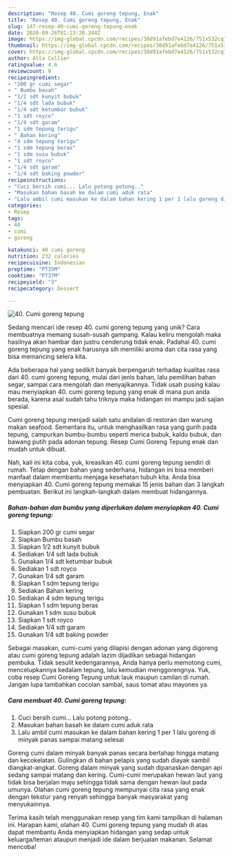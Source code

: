 ```yaml
---
description: "Resep 40. Cumi goreng tepung, Enak"
title: "Resep 40. Cumi goreng tepung, Enak"
slug: 147-resep-40-cumi-goreng-tepung-enak
date: 2020-09-26T01:23:20.244Z
image: https://img-global.cpcdn.com/recipes/38d91afebd7e4126/751x532cq70/40-cumi-goreng-tepung-foto-resep-utama.jpg
thumbnail: https://img-global.cpcdn.com/recipes/38d91afebd7e4126/751x532cq70/40-cumi-goreng-tepung-foto-resep-utama.jpg
cover: https://img-global.cpcdn.com/recipes/38d91afebd7e4126/751x532cq70/40-cumi-goreng-tepung-foto-resep-utama.jpg
author: Alta Collier
ratingvalue: 4.6
reviewcount: 9
recipeingredient:
- "200 gr cumi segar"
- " Bumbu basah"
- "1/2 sdt kunyit bubuk"
- "1/4 sdt lada bubuk"
- "1/4 sdt ketumbar bubuk"
- "1 sdt royco"
- "1/4 sdt garam"
- "1 sdm tepung terigu"
- " Bahan kering"
- "4 sdm tepung terigu"
- "1 sdm tepung beras"
- "1 sdm susu bubuk"
- "1 sdt royco"
- "1/4 sdt garam"
- "1/4 sdt baking powder"
recipeinstructions:
- "Cuci bersih cumi... Lalu potong potong.."
- "Masukan bahan basah ke dalam cumi aduk rata"
- "Lalu ambil cumi masukan ke dalam bahan kering 1 per 1 lalu goreng di minyak panas sampai matang selesai"
categories:
- Resep
tags:
- 40
- cumi
- goreng

katakunci: 40 cumi goreng 
nutrition: 232 calories
recipecuisine: Indonesian
preptime: "PT35M"
cooktime: "PT37M"
recipeyield: "3"
recipecategory: Dessert

---
```



![40. Cumi goreng tepung](https://img-global.cpcdn.com/recipes/38d91afebd7e4126/751x532cq70/40-cumi-goreng-tepung-foto-resep-utama.jpg)

Sedang mencari ide resep 40. cumi goreng tepung yang unik? Cara membuatnya memang susah-susah gampang. Kalau keliru mengolah maka hasilnya akan hambar dan justru cenderung tidak enak. Padahal 40. cumi goreng tepung yang enak harusnya sih memiliki aroma dan cita rasa yang bisa memancing selera kita.

Ada beberapa hal yang sedikit banyak berpengaruh terhadap kualitas rasa dari 40. cumi goreng tepung, mulai dari jenis bahan, lalu pemilihan bahan segar, sampai cara mengolah dan menyajikannya. Tidak usah pusing kalau mau menyiapkan 40. cumi goreng tepung yang enak di mana pun anda berada, karena asal sudah tahu triknya maka hidangan ini mampu jadi sajian spesial.

Cumi goreng tepung menjadi salah satu andalan di restoran dan warung makan seafood. Sementara itu, untuk menghasilkan rasa yang gurih pada tepung, campurkan bumbu-bumbu seperti merica bubuk, kaldu bubuk, dan bawang putih pada adonan tepung. Resep Cumi Goreng Tepung enak dan mudah untuk dibuat.


Nah, kali ini kita coba, yuk, kreasikan 40. cumi goreng tepung sendiri di rumah. Tetap dengan bahan yang sederhana, hidangan ini bisa memberi manfaat dalam membantu menjaga kesehatan tubuh kita. Anda bisa menyiapkan 40. Cumi goreng tepung memakai 15 jenis bahan dan 3 langkah pembuatan. Berikut ini langkah-langkah dalam membuat hidangannya.

<!--inarticleads1-->

##### Bahan-bahan dan bumbu yang diperlukan dalam menyiapkan 40. Cumi goreng tepung:

1. Siapkan 200 gr cumi segar
1. Siapkan  Bumbu basah
1. Siapkan 1/2 sdt kunyit bubuk
1. Sediakan 1/4 sdt lada bubuk
1. Gunakan 1/4 sdt ketumbar bubuk
1. Sediakan 1 sdt royco
1. Gunakan 1/4 sdt garam
1. Siapkan 1 sdm tepung terigu
1. Sediakan  Bahan kering
1. Sediakan 4 sdm tepung terigu
1. Siapkan 1 sdm tepung beras
1. Gunakan 1 sdm susu bubuk
1. Siapkan 1 sdt royco
1. Sediakan 1/4 sdt garam
1. Gunakan 1/4 sdt baking powder


Sebagai masakan, cumi-cumi yang dilapisi dengan adonan yang digoreng atau cumi goreng tepung adalah lazim dijadikan sebagai hidangan pembuka. Tidak sesulit kedengarannya, Anda hanya perlu memotong cumi, mencelupkannya kedalam tepung, lalu kemudian menggorengnya. Yuk, coba resep Cumi Goreng Tepung untuk lauk maupun camilan di rumah. Jangan lupa tambahkan cocolan sambal, saus tomat atau mayones ya. 

<!--inarticleads2-->

##### Cara membuat 40. Cumi goreng tepung:

1. Cuci bersih cumi... Lalu potong potong..
1. Masukan bahan basah ke dalam cumi aduk rata
1. Lalu ambil cumi masukan ke dalam bahan kering 1 per 1 lalu goreng di minyak panas sampai matang selesai


Goreng cumi dalam minyak banyak panas secara bertahap hingga matang dan kecokelatan. Gulingkan di bahan pelapis yang sudah diayak sambil diangkat-angkat. Goreng dalam minyak yang sudah dipanaskan dengan api sedang sampai matang dan kering. Cumi-cumi merupakan hewan laut yang tidak bisa berjalan maju sehingga tidak sama dengan hewan laut pada umunya. Olahan cumi goreng tepung mempunyai cita rasa yang enak dengan tekstur yang renyah sehingga banyak masyarakat yang menyukainnya. 

Terima kasih telah menggunakan resep yang tim kami tampilkan di halaman ini. Harapan kami, olahan 40. Cumi goreng tepung yang mudah di atas dapat membantu Anda menyiapkan hidangan yang sedap untuk keluarga/teman ataupun menjadi ide dalam berjualan makanan. Selamat mencoba!
